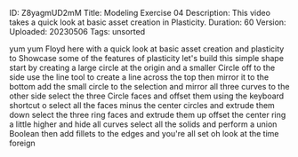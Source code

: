 ID: Z8yagmUD2mM
Title: Modeling Exercise 04
Description: This video takes a quick look at basic asset creation in Plasticity.
Duration: 60
Version: 
Uploaded: 20230506
Tags: unsorted

yum yum Floyd here with a quick look at
basic asset creation and plasticity to
Showcase some of the features of
plasticity let's build this simple shape
start by creating a large circle at the
origin and a smaller Circle off to the
side use the line tool to create a line
across the top
then mirror it to the bottom
add the small circle to the selection
and mirror all three curves to the other
side
select the three Circle faces and offset
them using the keyboard shortcut o
select all the faces minus the center
circles and extrude them down select the
three ring faces and extrude them up
offset the center ring a little higher
and hide all curves
select all the solids and perform a
union Boolean then add fillets to the
edges and you're all set
oh look at the time
foreign
